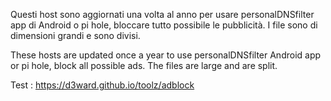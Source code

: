 Questi host sono aggiornati una volta al anno per usare personalDNSfilter app di Android o pi hole, 
bloccare tutto possibile le pubblicità.
I file sono di dimensioni grandi e sono divisi.


These hosts are updated once a year to use personalDNSfilter Android app or pi hole, 
block all possible ads.
The files are large and are split.

Test : https://d3ward.github.io/toolz/adblock

